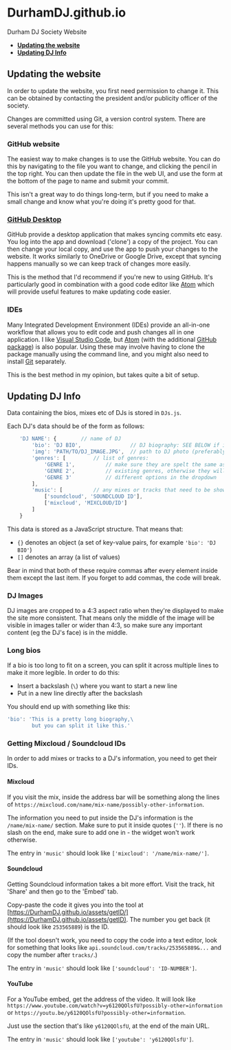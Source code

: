 # DurhamDJ.github.io
Durham DJ Society Website

* **[Updating the website](#Updating-the-website)**
* **[Updating DJ Info](#Updating-DJ-Info)**

## Updating the website
In order to update the website, you first need permission to change it. This can be obtained by contacting the president and/or publicity officer of the society.

Changes are committed using Git, a version control system. There are several methods you can use for this:

### GitHub website
The easiest way to make changes is to use the GitHub website. You can do this by navigating to the file you want to change, and clicking the pencil in the top right. You can then update the file in the web UI, and use the form at the bottom of the page to name and submit your commit.

This isn't a great way to do things long-term, but if you need to make a small change and know what you're doing it's pretty good for that.

### [GitHub Desktop](https://desktop.github.com/)
GitHub provide a desktop application that makes syncing commits etc easy. You log into the app and download ('clone') a copy of the project. You can then change your local copy, and use the app to push your changes to the website. It works similarly to OneDrive or Google Drive, except that syncing happens manually so we can keep track of changes more easily.

This is the method that I'd recommend if you're new to using GitHub. It's particularly good in combination with a good code editor like [Atom](https://atom.io/) which will provide useful features to make updating code easier.

### IDEs
Many Integrated Development Environment (IDEs) provide an all-in-one workflow that allows you to edit code and push changes all in one application. I like [Visual Studio Code](https://code.visualstudio.com/), but [Atom](https://atom.io/) (with the additional [GitHub package](https://github.atom.io/)) is also popular. Using these may involve having to clone the package manually using the command line, and you might also need to install [Git](https://git-scm.com/downloads) separately.

This is the best method in my opinion, but takes quite a bit of setup.

## Updating DJ Info
Data containing the bios, mixes etc of DJs is stored in `DJs.js`.

Each DJ's data should be of the form as follows:

```js
    'DJ NAME': {        // name of DJ
        'bio': 'DJ BIO',                // DJ biography: SEE BELOW if it gets too long to fit on your screen
        'img': 'PATH/TO/DJ_IMAGE.JPG',  // path to DJ photo (preferably in assets/djimg)
        'genres': [         // list of genres:
            'GENRE 1',          // make sure they are spelt the same as any
            'GENRE 2',          // existing genres, otherwise they will appear as
            'GENRE 3'           // different options in the dropdown
        ],
        'music': [          // any mixes or tracks that need to be shown for the DJ
            ['soundcloud', 'SOUNDCLOUD ID'],
            ['mixcloud', 'MIXCLOUD/ID']
        ]
    }
```

This data is stored as a JavaScript structure. That means that:

* `{}` denotes an object (a set of key-value pairs, for example `'bio': 'DJ BIO'`)
* `[]` denotes an array (a list of values)

Bear in mind that both of these require commas after every element inside them except the last item. If you forget to add commas, the code will break.

### DJ Images

DJ images are cropped to a 4:3 aspect ratio when they're displayed to make the site more consistent. That means only the middle of the image will be visible in images taller or wider than 4:3, so make sure any important content (eg the DJ's face) is in the middle.

### Long bios
If a bio is too long to fit on a screen, you can split it across multiple lines to make it more legible. In order to do this:
* Insert a backslash (`\`) where you want to start a new line
* Put in a new line directly after the backslash

You should end up with something like this:
```js
'bio': 'This is a pretty long biography,\
        but you can split it like this.'
```

### Getting Mixcloud / Soundcloud IDs
In order to add mixes or tracks to a DJ's information, you need to get their IDs.

#### Mixcloud
If you visit the mix, inside the address bar will be something along the lines of `https://mixcloud.com/name/mix-name/possibly-other-information`.

The information you need to put inside the DJ's information is the `/name/mix-name/` section. Make sure to put it inside quotes (`''`). If there is no slash on the end, make sure to add one in - the widget won't work otherwise.

The entry in `'music'` should look like `['mixcloud': '/name/mix-name/']`.

#### Soundcloud
Getting Soundcloud information takes a bit more effort. Visit the track, hit 'Share' and then go to the 'Embed' tab.

Copy-paste the code it gives you into the tool at [https://DurhamDJ.github.io/assets/getID/](https://DurhamDJ.github.io/assets/getID). The number you get back (it should look like `253565889`) is the ID.

(If the tool doesn't work, you need to copy the code into a text editor, look for something that looks like `api.soundcloud.com/tracks/253565889&...` and copy the number after `tracks/`.)

The entry in `'music'` should look like `['soundcloud': 'ID-NUMBER']`.

#### YouTube
For a YouTube embed, get the address of the video. It will look like `https://www.youtube.com/watch?v=y6120QOlsfU?possibly-other=information` or  `https://youtu.be/y6120QOlsfU?possibly-other=information`.

Just use the section that's like `y6120QOlsfU`, at the end of the main URL.

The entry in `'music'` should look like `['youtube': 'y6120QOlsfU']`.